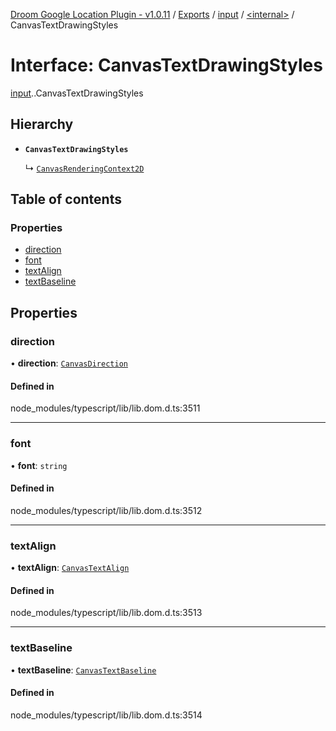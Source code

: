 [Droom Google Location Plugin - v1.0.11](../README.md) / [Exports](../modules.md) / [input](../modules/input.md) / [<internal\>](../modules/input._internal_.md) / CanvasTextDrawingStyles

# Interface: CanvasTextDrawingStyles

[input](../modules/input.md).[<internal>](../modules/input._internal_.md).CanvasTextDrawingStyles

## Hierarchy

- **`CanvasTextDrawingStyles`**

  ↳ [`CanvasRenderingContext2D`](input._internal_.CanvasRenderingContext2D.md)

## Table of contents

### Properties

- [direction](input._internal_.CanvasTextDrawingStyles.md#direction)
- [font](input._internal_.CanvasTextDrawingStyles.md#font)
- [textAlign](input._internal_.CanvasTextDrawingStyles.md#textalign)
- [textBaseline](input._internal_.CanvasTextDrawingStyles.md#textbaseline)

## Properties

### direction

• **direction**: [`CanvasDirection`](../modules/input._internal_.md#canvasdirection)

#### Defined in

node_modules/typescript/lib/lib.dom.d.ts:3511

___

### font

• **font**: `string`

#### Defined in

node_modules/typescript/lib/lib.dom.d.ts:3512

___

### textAlign

• **textAlign**: [`CanvasTextAlign`](../modules/input._internal_.md#canvastextalign)

#### Defined in

node_modules/typescript/lib/lib.dom.d.ts:3513

___

### textBaseline

• **textBaseline**: [`CanvasTextBaseline`](../modules/input._internal_.md#canvastextbaseline)

#### Defined in

node_modules/typescript/lib/lib.dom.d.ts:3514
